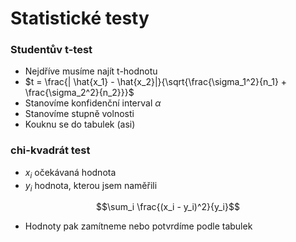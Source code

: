 # Statistické testy

### Studentův t-test

* Nejdříve musíme najít t-hodnotu
* $t = \frac{| \hat{x_1} - \hat{x_2}|}{\sqrt{\frac{\sigma_1^2}{n_1} + \frac{\sigma_2^2}{n_2}}}$
* Stanovíme konfidenční interval $\alpha$
* Stanovíme stupně volnosti
* Kouknu se do tabulek (asi)

### chi-kvadrát test

* $x_i$ očekávaná hodnota
* $y_i$ hodnota, kterou jsem naměřili

$$\sum_i \frac{(x_i - y_i)^2}{y_i}$$

* Hodnoty pak zamítneme nebo potvrdíme podle tabulek
